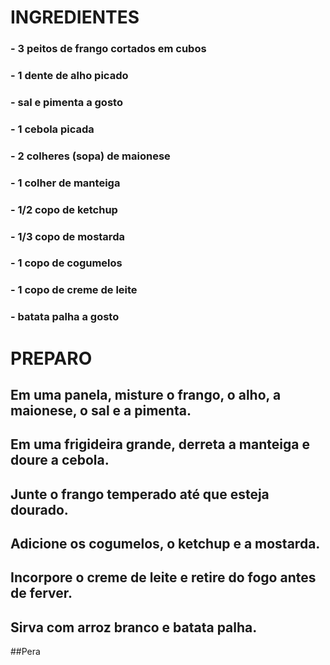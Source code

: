 # **INGREDIENTES**
### - 3 peitos de frango cortados em cubos
### - 1 dente de alho picado
### - sal e pimenta a gosto
### - 1 cebola picada
### - 2 colheres (sopa) de maionese
### - 1 colher de manteiga
### - 1/2 copo de ketchup
### - 1/3 copo de mostarda
### - 1 copo de cogumelos
### - 1 copo de creme de leite
### - batata palha a gosto

# **PREPARO**
## Em uma panela, misture o frango, o alho, a maionese, o sal e a pimenta.
## Em uma frigideira grande, derreta a manteiga e doure a cebola.
## Junte o frango temperado até que esteja dourado.
## Adicione os cogumelos, o ketchup e a mostarda.
## Incorpore o creme de leite e retire do fogo antes de ferver.
## Sirva com arroz branco e batata palha.

##Pera
